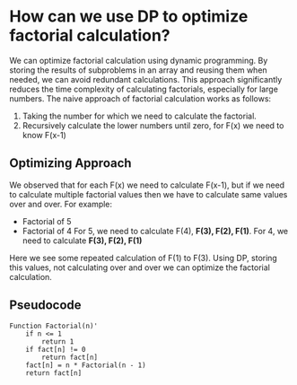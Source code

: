 # How can we use DP to optimize factorial calculation?
We can optimize factorial calculation using dynamic programming. By storing the results of subproblems in an array and reusing them when needed, we can avoid redundant calculations. This approach significantly reduces the time complexity of calculating factorials, especially for large numbers.
The naive approach of factorial calculation works as follows:

 1. Taking the number for which we need to calculate the factorial.
 2. Recursively calculate the lower numbers until zero, for F(x) we need to know F(x-1)

## Optimizing Approach
We observed that for each F(x) we need to calculate F(x-1), but if we need to calculate multiple factorial values then we have to calculate same values over and over. For example:

 - Factorial of 5
 - Factorial of 4
For 5, we need to calculate F(4), **F(3), F(2), F(1)**.
For 4, we need to calculate **F(3), F(2), F(1)**

Here we see some repeated calculation of F(1) to F(3). Using DP, storing this values, not calculating over and over we can optimize the factorial calculation.

## Pseudocode
    Function Factorial(n)'
	    if n <= 1
		    return 1
		if fact[n] != 0
		    return fact[n]
	    fact[n] = n * Factorial(n - 1)
	    return fact[n]
	